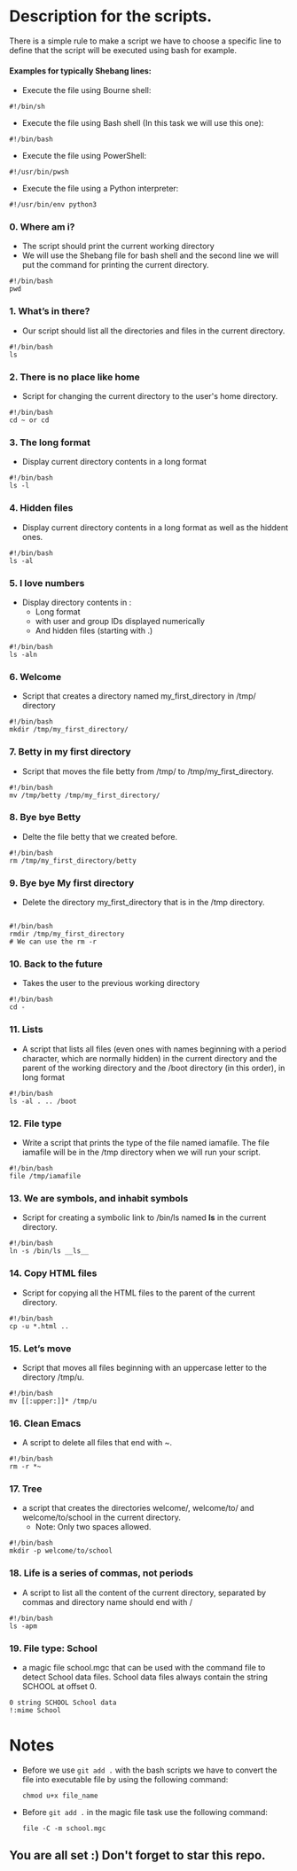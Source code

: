 # Description for the scripts.
There is a simple rule to make a script we have to choose a specific line to define that the script will be executed using bash for example.
#### Examples for typically Shebang lines:
* Execute the file using Bourne shell:
```
#!/bin/sh
```
* Execute the file using Bash shell (In this task we will use this one):
```
#!/bin/bash
```
* Execute the file using PowerShell:
```
#!/usr/bin/pwsh
```
* Execute the file using a Python interpreter:
```
#!/usr/bin/env python3
```

### 0. Where am i?

* The script should print the current working directory
* We will use the Shebang file for bash shell and the second line we will put the command for printing the current directory. 
```
#!/bin/bash
pwd
```

### 1. What’s in there?

* Our script should list all the directories and files in the current directory. 
```
#!/bin/bash
ls
```

### 2. There is no place like home

* Script for changing the current directory to the user's home directory.
```
#!/bin/bash
cd ~ or cd 
```

### 3. The long format

* Display current directory contents in a long format 
```
#!/bin/bash
ls -l
```

### 4. Hidden files

* Display current directory contents in a long format as well as the hiddent ones. 
```
#!/bin/bash
ls -al
```

### 5. I love numbers

* Display directory contents in :
    * Long format
    * with user and group IDs displayed numerically
    * And hidden files (starting with .)
```
#!/bin/bash
ls -aln
```

### 6. Welcome

* Script that creates a directory named my_first_directory in /tmp/ directory
```
#!/bin/bash
mkdir /tmp/my_first_directory/
```

### 7. Betty in my first directory

* Script that moves the file betty from /tmp/ to /tmp/my_first_directory.
```
#!/bin/bash
mv /tmp/betty /tmp/my_first_directory/
```

### 8. Bye bye Betty

* Delte the file betty that we created before. 
```
#!/bin/bash
rm /tmp/my_first_directory/betty
```

### 9. Bye bye My first directory

* Delete the directory my_first_directory that is in the /tmp directory.
```

#!/bin/bash
rmdir /tmp/my_first_directory 
# We can use the rm -r 
```

### 10. Back to the future

* Takes the user to the previous working directory
```
#!/bin/bash
cd -
```

### 11. Lists

* A script that lists all files (even ones with names beginning with a period character, which are normally hidden) in the current directory and the parent of the working directory and the /boot directory (in this order), in long format
```
#!/bin/bash
ls -al . .. /boot
```

### 12. File type

* Write a script that prints the type of the file named iamafile. The file iamafile will be in the /tmp directory when we will run your script.
```
#!/bin/bash
file /tmp/iamafile
```

### 13. We are symbols, and inhabit symbols

* Script for creating a symbolic link to /bin/ls named __ls__ in the current directory.
```
#!/bin/bash
ln -s /bin/ls __ls__
```

### 14. Copy HTML files

* Script for copying all the HTML files to the parent of the current directory.
```
#!/bin/bash
cp -u *.html ..
```

### 15. Let’s move

* Script that moves all files beginning with an uppercase letter to the directory /tmp/u.
```
#!/bin/bash
mv [[:upper:]]* /tmp/u 
```

### 16. Clean Emacs

* A script to delete all files that end with ~.
```
#!/bin/bash
rm -r *~
```

### 17. Tree

* a script that creates the directories welcome/, welcome/to/ and welcome/to/school in the current directory.
    * Note: Only two spaces allowed.
```
#!/bin/bash
mkdir -p welcome/to/school
```

### 18. Life is a series of commas, not periods

* A script to list all the content of the current directory, separated by commas and directory name should end with /
```
#!/bin/bash
ls -apm
```

### 19. File type: School

* a magic file school.mgc that can be used with the command file to detect School data files. School data files always contain the string SCHOOL at offset 0.
```
0 string SCHOOL School data
!:mime School
```

# Notes
* Before we use ``` git add . ``` with the bash scripts we have to convert the file into executable file by using the following command:
    ```
    chmod u+x file_name
    ```
* Before ``` git add . ``` in the magic file task use the following command:
    ```
    file -C -m school.mgc
    ```

## You are all set :) Don't forget to star this repo. 
